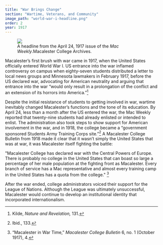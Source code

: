 ```yaml
---
title: "War Brings Change"
section: "Wartime, Veterans, and Community"
image_path: "world-war-i-headline.png"
order: 2
year: 1917
---
```


<figure>
   <img src="/mac-history/images/world-war-ii_001.jpg">
   <figcaption>
     A headline from the April 24, 1917 issue of the <i>Mac Weekly</i>.Macalester College Archives.
   </figcaption>
</figure>

Macalester’s first brush with war came in 1917, when the United States officially entered World War I. US entrance into the war inflamed controversy on campus when eighty-seven students distributed a letter to local news groups and Minnesota lawmakers in February 1917, before the US declared war, advocating for American neutrality and arguing that entrance into the war “would only result in a prolongation of the conflict and an extension of its horrors into America.”[^1]

Despite the initial resistance of students to getting involved in war, wartime inevitably changed Macalester’s functions and the tone of its education. By April 24, less than a month after the US entered the war, the Mac Weekly reported that twenty-nine students had already enlisted or intended to enlist. The administration also took steps to show support for American involvement in the war, and in 1918, the college became a “government sponsored Students Army Training Corps site.”[^2] A Macalester College Bulletin from 1918 made it clear that it wasn’t simply the United States that was at war, it was Macalester itself fighting the battle: 


"Macalester College has declared war with the Central Powers of Europe. There is probably no college in the United States that can boast so large a percentage of her male population at the fighting front as Macalester. Every branch of service has a Mac representative and almost every training camp in the United States has a quota from the college." [^3]

After the war ended, college administrators voiced their support for the League of Nations. Although the League was ultimately unsuccessful, Macalester would continue to develop an institutional identity that incorporated internationalism.


[^1]:
     Kilde, _Nature and Revelation,_ 131.

[^2]:
     Ibid., 133.

[^3]:
     “Macalester in War Time,” _Macalester College Bulletin_ 6, no. 1 (October 1917), 4. 

